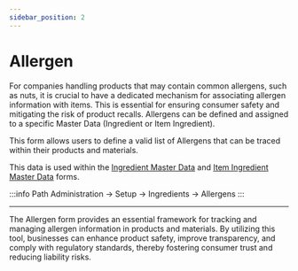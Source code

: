 ```yaml
---
sidebar_position: 2
---
```


# Allergen

For companies handling products that may contain common allergens, such as nuts, it is crucial to have a dedicated mechanism for associating allergen information with items. This is essential for ensuring consumer safety and mitigating the risk of product recalls. Allergens can be defined and assigned to a specific Master Data (Ingredient or Item Ingredient).

This form allows users to define a valid list of Allergens that can be traced within their products and materials.

This data is used within the [Ingredient Master Data](../ingredient-master-data.md) and [Item Ingredient Master Data](../ingredient-master-data.md) forms.

:::info Path
    Administration → Setup → Ingredients → Allergens
:::

---
The Allergen form provides an essential framework for tracking and managing allergen information in products and materials. By utilizing this tool, businesses can enhance product safety, improve transparency, and comply with regulatory standards, thereby fostering consumer trust and reducing liability risks.
